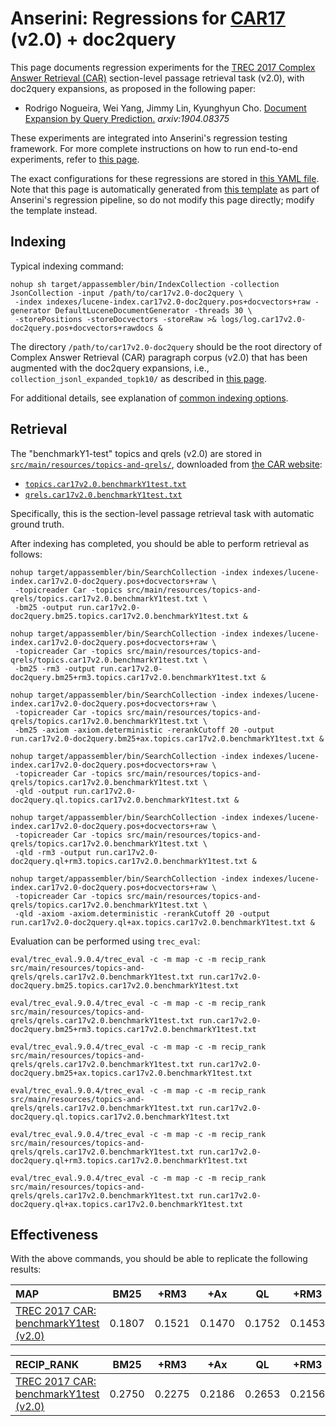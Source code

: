 # Anserini: Regressions for [CAR17](http://trec-car.cs.unh.edu/) (v2.0) + doc2query

This page documents regression experiments for the [TREC 2017 Complex Answer Retrieval (CAR)](http://trec-car.cs.unh.edu/) section-level passage retrieval task (v2.0), with doc2query expansions, as proposed in the following paper:

+ Rodrigo Nogueira, Wei Yang, Jimmy Lin, Kyunghyun Cho. [Document Expansion by Query Prediction.](https://arxiv.org/abs/1904.08375) _arxiv:1904.08375_

These experiments are integrated into Anserini's regression testing framework.
For more complete instructions on how to run end-to-end experiments, refer to [this page](experiments-doc2query.md).

The exact configurations for these regressions are stored in [this YAML file](../src/main/resources/regression/car17v2.0-doc2query.yaml).
Note that this page is automatically generated from [this template](../src/main/resources/docgen/templates/car17v2.0-doc2query.template) as part of Anserini's regression pipeline, so do not modify this page directly; modify the template instead.

## Indexing

Typical indexing command:

```
nohup sh target/appassembler/bin/IndexCollection -collection JsonCollection -input /path/to/car17v2.0-doc2query \
 -index indexes/lucene-index.car17v2.0-doc2query.pos+docvectors+raw -generator DefaultLuceneDocumentGenerator -threads 30 \
 -storePositions -storeDocvectors -storeRaw >& logs/log.car17v2.0-doc2query.pos+docvectors+rawdocs &
```

The directory `/path/to/car17v2.0-doc2query` should be the root directory of Complex Answer Retrieval (CAR) paragraph corpus (v2.0) that has been augmented with the doc2query expansions, i.e., `collection_jsonl_expanded_topk10/` as described in [this page](experiments-doc2query.md).

For additional details, see explanation of [common indexing options](common-indexing-options.md).

## Retrieval

The "benchmarkY1-test" topics and qrels (v2.0) are stored in [`src/main/resources/topics-and-qrels/`](../src/main/resources/topics-and-qrels/), downloaded from [the CAR website](http://trec-car.cs.unh.edu/datareleases/):

+ [`topics.car17v2.0.benchmarkY1test.txt`](../src/main/resources/topics-and-qrels/topics.car17v2.0.benchmarkY1test.txt)
+ [`qrels.car17v2.0.benchmarkY1test.txt`](../src/main/resources/topics-and-qrels/qrels.car17v2.0.benchmarkY1test.txt)

Specifically, this is the section-level passage retrieval task with automatic ground truth.

After indexing has completed, you should be able to perform retrieval as follows:

```
nohup target/appassembler/bin/SearchCollection -index indexes/lucene-index.car17v2.0-doc2query.pos+docvectors+raw \
 -topicreader Car -topics src/main/resources/topics-and-qrels/topics.car17v2.0.benchmarkY1test.txt \
 -bm25 -output run.car17v2.0-doc2query.bm25.topics.car17v2.0.benchmarkY1test.txt &

nohup target/appassembler/bin/SearchCollection -index indexes/lucene-index.car17v2.0-doc2query.pos+docvectors+raw \
 -topicreader Car -topics src/main/resources/topics-and-qrels/topics.car17v2.0.benchmarkY1test.txt \
 -bm25 -rm3 -output run.car17v2.0-doc2query.bm25+rm3.topics.car17v2.0.benchmarkY1test.txt &

nohup target/appassembler/bin/SearchCollection -index indexes/lucene-index.car17v2.0-doc2query.pos+docvectors+raw \
 -topicreader Car -topics src/main/resources/topics-and-qrels/topics.car17v2.0.benchmarkY1test.txt \
 -bm25 -axiom -axiom.deterministic -rerankCutoff 20 -output run.car17v2.0-doc2query.bm25+ax.topics.car17v2.0.benchmarkY1test.txt &

nohup target/appassembler/bin/SearchCollection -index indexes/lucene-index.car17v2.0-doc2query.pos+docvectors+raw \
 -topicreader Car -topics src/main/resources/topics-and-qrels/topics.car17v2.0.benchmarkY1test.txt \
 -qld -output run.car17v2.0-doc2query.ql.topics.car17v2.0.benchmarkY1test.txt &

nohup target/appassembler/bin/SearchCollection -index indexes/lucene-index.car17v2.0-doc2query.pos+docvectors+raw \
 -topicreader Car -topics src/main/resources/topics-and-qrels/topics.car17v2.0.benchmarkY1test.txt \
 -qld -rm3 -output run.car17v2.0-doc2query.ql+rm3.topics.car17v2.0.benchmarkY1test.txt &

nohup target/appassembler/bin/SearchCollection -index indexes/lucene-index.car17v2.0-doc2query.pos+docvectors+raw \
 -topicreader Car -topics src/main/resources/topics-and-qrels/topics.car17v2.0.benchmarkY1test.txt \
 -qld -axiom -axiom.deterministic -rerankCutoff 20 -output run.car17v2.0-doc2query.ql+ax.topics.car17v2.0.benchmarkY1test.txt &
```

Evaluation can be performed using `trec_eval`:

```
eval/trec_eval.9.0.4/trec_eval -c -m map -c -m recip_rank src/main/resources/topics-and-qrels/qrels.car17v2.0.benchmarkY1test.txt run.car17v2.0-doc2query.bm25.topics.car17v2.0.benchmarkY1test.txt

eval/trec_eval.9.0.4/trec_eval -c -m map -c -m recip_rank src/main/resources/topics-and-qrels/qrels.car17v2.0.benchmarkY1test.txt run.car17v2.0-doc2query.bm25+rm3.topics.car17v2.0.benchmarkY1test.txt

eval/trec_eval.9.0.4/trec_eval -c -m map -c -m recip_rank src/main/resources/topics-and-qrels/qrels.car17v2.0.benchmarkY1test.txt run.car17v2.0-doc2query.bm25+ax.topics.car17v2.0.benchmarkY1test.txt

eval/trec_eval.9.0.4/trec_eval -c -m map -c -m recip_rank src/main/resources/topics-and-qrels/qrels.car17v2.0.benchmarkY1test.txt run.car17v2.0-doc2query.ql.topics.car17v2.0.benchmarkY1test.txt

eval/trec_eval.9.0.4/trec_eval -c -m map -c -m recip_rank src/main/resources/topics-and-qrels/qrels.car17v2.0.benchmarkY1test.txt run.car17v2.0-doc2query.ql+rm3.topics.car17v2.0.benchmarkY1test.txt

eval/trec_eval.9.0.4/trec_eval -c -m map -c -m recip_rank src/main/resources/topics-and-qrels/qrels.car17v2.0.benchmarkY1test.txt run.car17v2.0-doc2query.ql+ax.topics.car17v2.0.benchmarkY1test.txt
```

## Effectiveness

With the above commands, you should be able to replicate the following results:

MAP                                     | BM25      | +RM3      | +Ax       | QL        | +RM3      | +Ax       |
:---------------------------------------|-----------|-----------|-----------|-----------|-----------|-----------|
[TREC 2017 CAR: benchmarkY1test (v2.0)](../src/main/resources/topics-and-qrels/topics.car17v2.0.benchmarkY1test.txt)| 0.1807    | 0.1521    | 0.1470    | 0.1752    | 0.1453    | 0.1339    |


RECIP_RANK                              | BM25      | +RM3      | +Ax       | QL        | +RM3      | +Ax       |
:---------------------------------------|-----------|-----------|-----------|-----------|-----------|-----------|
[TREC 2017 CAR: benchmarkY1test (v2.0)](../src/main/resources/topics-and-qrels/topics.car17v2.0.benchmarkY1test.txt)| 0.2750    | 0.2275    | 0.2186    | 0.2653    | 0.2156    | 0.1981    |

